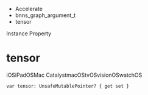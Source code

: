 

- Accelerate
- bnns_graph_argument_t
-  tensor 

Instance Property

# tensor

iOSiPadOSMac CatalystmacOStvOSvisionOSwatchOS

``` source
var tensor: UnsafeMutablePointer? { get set }
```

